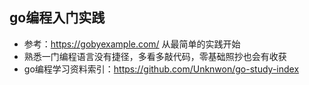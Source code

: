 ## go编程入门实践

* 参考：https://gobyexample.com/ 从最简单的实践开始
* 熟悉一门编程语言没有捷径，多看多敲代码，零基础照抄也会有收获
* go编程学习资料索引：https://github.com/Unknwon/go-study-index